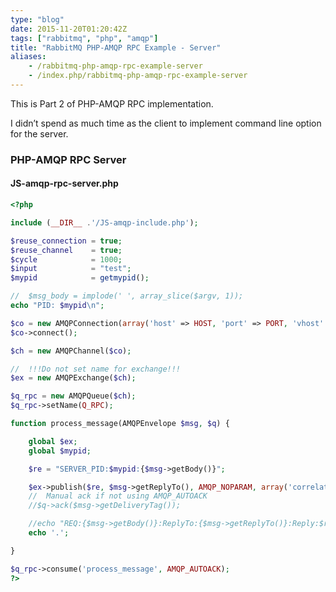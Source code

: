 ```yaml
---
type: "blog"
date: 2015-11-20T01:20:42Z
tags: ["rabbitmq", "php", "amqp"]
title: "RabbitMQ PHP-AMQP RPC Example - Server"
aliases:
    - /rabbitmq-php-amqp-rpc-example-server
    - /index.php/rabbitmq-php-amqp-rpc-example-server
---
```


This is Part 2 of PHP-AMQP RPC implementation.
<!--more-->

I didn’t spend as much time as the client to implement command line option for the server.

### PHP-AMQP RPC Server

#### JS-amqp-rpc-server.php

```php
<?php

include (__DIR__ .'/JS-amqp-include.php');

$reuse_connection = true;
$reuse_channel    = true;
$cycle            = 1000;
$input            = "test";
$mypid            = getmypid();

//  $msg_body = implode(' ', array_slice($argv, 1));
echo "PID: $mypid\n";

$co = new AMQPConnection(array('host' => HOST, 'port' => PORT, 'vhost' => VHOST, 'login' => USER, 'password' => PASS));
$co->connect();

$ch = new AMQPChannel($co);

//  !!!Do not set name for exchange!!!
$ex = new AMQPExchange($ch);

$q_rpc = new AMQPQueue($ch);
$q_rpc->setName(Q_RPC);

function process_message(AMQPEnvelope $msg, $q) {

    global $ex;
    global $mypid;

    $re = "SERVER_PID:$mypid:{$msg->getBody()}";

    $ex->publish($re, $msg->getReplyTo(), AMQP_NOPARAM, array('correlation_id' => $msg->getCorrelationId()));
    //  Manual ack if not using AMQP_AUTOACK
    //$q->ack($msg->getDeliveryTag());

    //echo "REQ:{$msg->getBody()}:ReplyTo:{$msg->getReplyTo()}:Reply:$re\n";
    echo '.';

}

$q_rpc->consume('process_message', AMQP_AUTOACK);
?>
```
